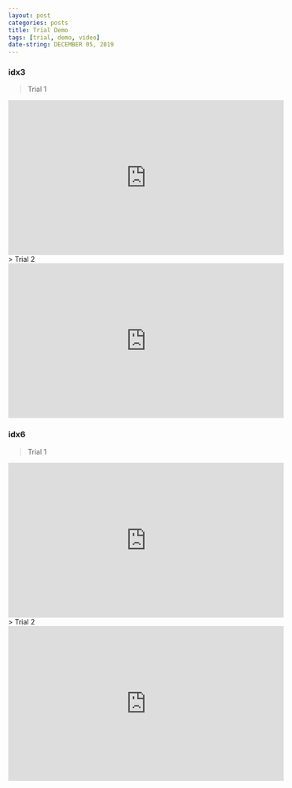 ```yaml
---
layout: post
categories: posts
title: Trial Demo
tags: [trial, demo, video]
date-string: DECEMBER 05, 2019
---
```

### idx3 
> Trial 1
<center>
<iframe width="560" height="315" src="https://youtu.be/dUkFd7WjgtQ" frameborder="0" allowfullscreen></iframe>
</center>
> Trial 2
<center>
<iframe width="560" height="315" src="https://youtu.be/QFNBfKsfd44" frameborder="0" allowfullscreen></iframe>
</center>

### idx6
> Trial 1
<center>
<iframe width="560" height="315" src="https://youtu.be/O1pVHjuZYPI" frameborder="0" allowfullscreen></iframe>
</center>
> Trial 2
<center>
<iframe width="560" height="315" src="https://youtu.be/qCVZcwHohbg" frameborder="0" allowfullscreen></iframe>
</center>
